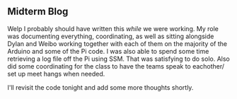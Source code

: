 ## Midterm Blog

Welp I probably should have written this *while* we were working. My role was documenting everything, coordinating, as well as sitting alongside Dylan and Weibo working together with each of them on the majority of the Arduino and some of the Pi code. I was also able to spend some time retrieving a log file off the Pi using SSM. That was satisfying to do solo. Also did some coordinating for the class to have the teams speak to eachother/ set up meet hangs when needed. 

I'll revisit the code tonight and add some more thoughts shortly. 
